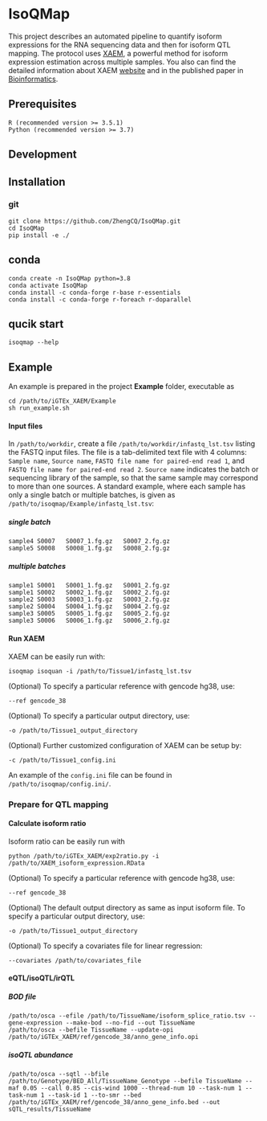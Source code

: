 # IsoQMap
This project describes an automated pipeline to quantify isoform expressions for the RNA sequencing data and then for isoform QTL mapping. The protocol uses [XAEM](https://github.com/WenjiangDeng/XAEM), a powerful method for isoform expression estimation across multiple samples. You also can find the detailed information about XAEM [website](https://www.meb.ki.se/sites/biostatwiki/xaem) and in the published paper in [Bioinformatics](https://academic.oup.com/bioinformatics/article/36/3/805/5545974).

## Prerequisites
```
R (recommended version >= 3.5.1)
Python (recommended version >= 3.7)
```

## Development


## Installation
### git 
```
git clone https://github.com/ZhengCQ/IsoQMap.git
cd IsoQMap
pip install -e ./
```

## conda
```
conda create -n IsoQMap python=3.8
conda activate IsoQMap
conda install -c conda-forge r-base r-essentials
conda install -c conda-forge r-foreach r-doparallel
``` 

## qucik start
```
isoqmap --help
```

## Example
An example is prepared in the project **Example** folder, executable as
```
cd /path/to/iGTEx_XAEM/Example
sh run_example.sh 
```


#### Input files
In `/path/to/workdir`, create a file `/path/to/workdir/infastq_lst.tsv` listing the FASTQ input files. The file is a tab-delimited text file with 4 columns: `Sample name`, `Source name`, `FASTQ file name for paired-end read 1`, and `FASTQ file name for paired-end read 2`. `Source name` indicates the batch or sequencing library of the sample, so that the same sample may correspond to more than one sources. A standard example, where each sample has only a single batch or multiple batches, is given as `/path/to/isoqmap/Example/infastq_lst.tsv`:

##### single batch
```
sample4 S0007   S0007_1.fg.gz   S0007_2.fg.gz
sample5 S0008   S0008_1.fg.gz   S0008_2.fg.gz
```
##### multiple batches
```
sample1 S0001   S0001_1.fg.gz   S0001_2.fg.gz
sample1 S0002   S0002_1.fg.gz   S0002_2.fg.gz
sample2 S0003   S0003_1.fg.gz   S0003_2.fg.gz
sample2 S0004   S0004_1.fg.gz   S0004_2.fg.gz
sample3 S0005   S0005_1.fg.gz   S0005_2.fg.gz
sample3 S0006   S0006_1.fg.gz   S0006_2.fg.gz
```



#### Run XAEM 
XAEM can be easily run with:
```
isoqmap isoquan -i /path/to/Tissue1/infastq_lst.tsv
```
(Optional) To specify a particular reference with gencode hg38, use:
```
--ref gencode_38
```
(Optional) To specify a particular output directory, use:
```
-o /path/to/Tissue1_output_directory
```
(Optional) Further customized configuration of XAEM can be setup by:
```
-c /path/to/Tissue1_config.ini
```
An example of the `config.ini` file can be found in `/path/to/isoqmap/config.ini/`.

### Prepare for QTL mapping

#### Calculate isoform ratio  
Isoform ratio can be easily run with
```
python /path/to/iGTEx_XAEM/exp2ratio.py -i /path/to/XAEM_isoform_expression.RData
```
(Optional) To specify a particular reference with gencode hg38, use:
```
--ref gencode_38
```
(Optional) The default output directory as same as input isoform file. To specify a particular output directory, use:
```
-o /path/to/Tissue1_output_directory
```
(Optional) To specify a covariates file for linear regression:
```
--covariates /path/to/covariates_file
```

#### eQTL/isoQTL/irQTL
##### BOD file
```
/path/to/osca --efile /path/to/TissueName/isoform_splice_ratio.tsv --gene-expression --make-bod --no-fid --out TissueName 
/path/to/osca --befile TissueName --update-opi /path/to/iGTEx_XAEM/ref/gencode_38/anno_gene_info.opi
```
##### isoQTL abundance
```
/path/to/osca --sqtl --bfile /path/to/Genotype/BED_All/TissueName_Genotype --befile TissueName --maf 0.05 --call 0.85 --cis-wind 1000 --thread-num 10 --task-num 1 --task-num 1 --task-id 1 --to-smr --bed /path/to/iGTEx_XAEM/ref/gencode_38/anno_gene_info.bed --out sQTL_results/TissueName
```



